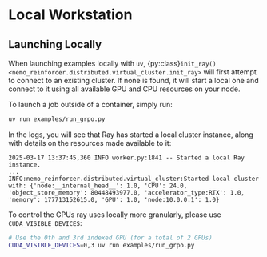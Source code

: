 # Local Workstation

## Launching Locally

When launching examples locally with `uv`, {py:class}`init_ray() <nemo_reinforcer.distributed.virtual_cluster.init_ray>` will first attempt to connect to an existing cluster. If none is found, it will start a local one and connect to it using all available GPU and CPU resources on your node.

To launch a job outside of a container, simply run:

```sh
uv run examples/run_grpo.py
```

In the logs, you will see that Ray has started a local cluster instance, along with details on the resources made available to it:
```
2025-03-17 13:37:45,360 INFO worker.py:1841 -- Started a local Ray instance.
...
INFO:nemo_reinforcer.distributed.virtual_cluster:Started local cluster with: {'node:__internal_head__': 1.0, 'CPU': 24.0, 'object_store_memory': 80448493977.0, 'accelerator_type:RTX': 1.0, 'memory': 177713152615.0, 'GPU': 1.0, 'node:10.0.0.1': 1.0}
```

To control the GPUs ray uses locally more granularly, please use `CUDA_VISIBLE_DEVICES`:

```sh
# Use the 0th and 3rd indexed GPU (for a total of 2 GPUs)
CUDA_VISIBLE_DEVICES=0,3 uv run examples/run_grpo.py
```
